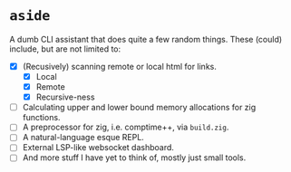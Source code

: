 # `aside`

A dumb CLI assistant that does quite a few random things. These (could) include, 
but are not limited to:
- [x] (Recusively) scanning remote or local html for links.
    - [x] Local
    - [x] Remote
    - [x] Recursive-ness
- [ ] Calculating upper and lower bound memory allocations for zig functions.
- [ ] A preprocessor for zig, i.e. comptime++, via `build.zig`.
- [ ] A natural-language esque REPL.
- [ ] External LSP-like websocket dashboard.
- [ ] And more stuff I have yet to think of, mostly just small tools.